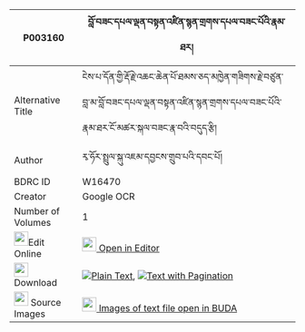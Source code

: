 |P003160|བློ་བཟང་དཔལ་ལྡན་བསྟན་འཛིན་སྙན་གྲགས་དཔལ་བཟང་པོའི་རྣམ་ཐར། 
| --- | --- 
|Alternative Title |ངེས་པ་དོན་གྱི་རྡོ་རྗེ་འཆང་ཆེན་པོ་ཐམས་ཅད་མཁྱེན་གཟིགས་རྗེ་བཙུན་བླ་མ་བློ་བཟང་དཔལ་ལྡན་བསྟན་འཛིན་སྙན་གྲགས་དཔལ་བཟང་པོའི་རྣམ་ཐར་ངོ་མཚར་སྐལ་བཟང་རྣ་བའི་བདུད་རྩི།
|Author| རྭ་ཧོར་སྤྲུལ་སྐུ་འཇམ་དབྱངས་གྲུབ་པའི་དབང་པོ།
|BDRC ID | W16470
|Creator | Google OCR
|Number of Volumes| 1
|<img width="25" src="https://img.icons8.com/color/25/000000/edit-property.png">Edit Online| [<img width="25" src="https://avatars.githubusercontent.com/u/45091458?s=200&v=4"> Open in Editor](http://editor.openpecha.org/P003160)
|<img width="25" src="https://img.icons8.com/fluent/48/000000/download-2.png"/>  Download | [![](https://img.icons8.com/color/20/000000/txt.png)Plain Text](https://github.com/Openpecha/P003160/releases/download/v1/lozang_palden_tendzin_nyendrak_plain_P003160.zip), [![](https://img.icons8.com/color/20/000000/txt.png)Text with Pagination](https://github.com/Openpecha/P003160/releases/download/v1/lozang_palden_tendzin_nyendrak_pages_P003160.zip)
|<img width="25" src="https://img.icons8.com/plasticine/100/000000/pictures-folder.png"/>  Source Images | [<img width="25" src="https://library.bdrc.io/icons/BUDA-small.svg"> Images of text file open in BUDA](https://library.bdrc.io/show/bdr:W16470)